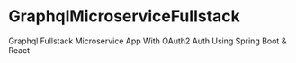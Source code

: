 # GraphqlMicroserviceFullstack
Graphql Fullstack Microservice App With OAuth2 Auth Using Spring Boot &amp; React
